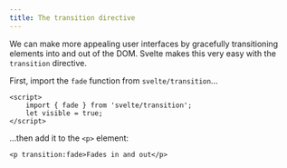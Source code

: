 ```yaml
---
title: The transition directive
---
```


We can make more appealing user interfaces by gracefully transitioning elements into and out of the DOM. Svelte makes this very easy with the `transition` directive.

First, import the `fade` function from `svelte/transition`...

```svelte
<script>
	import { fade } from 'svelte/transition';
	let visible = true;
</script>
```

...then add it to the `<p>` element:

```svelte
<p transition:fade>Fades in and out</p>
```
